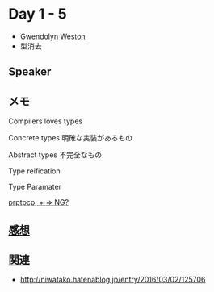 # Day 1 - 5

* [Gwendolyn Weston](https://twitter.com/purpleyay)
* 型消去

## Speaker

## メモ

Compilers loves types

Concrete types
明確な実装があるもの

Abstract types
不完全なもの

Type reification

Type Paramater <T> <U>

prptpcp; + <T> => NG?


## 感想

## 関連

* http://niwatako.hatenablog.jp/entry/2016/03/02/125706
